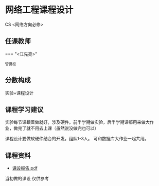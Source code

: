 # 网络工程课程设计
<div class="badges">
<span class="badge cs-badge">CS <网络方向必修></span>
</div>

## 任课教师

=== "<江先亮>"

    管挺松

## 分数构成

实验+课程设计

## 课程学习建议

实验每节课跟着做就好，涉及硬件。前半学期做实验，后半学期课都用来做大作业，做完了就不用去上课（虽然说没做完也可以）

课程设计要做软硬件结合的开发。组队1-3人。 可和数据库大作业一起共用。

## 课程资料

+ [课设报告.pdf](https://1drv.ms/b/s!AtocDSkaQMHclWOezil0_bPiBhgh?e=SlncPO)

当初做的课设 仅供参考



